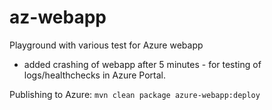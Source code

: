 # az-webapp

Playground with various test for Azure webapp

- added crashing of webapp after 5 minutes - for testing of logs/healthchecks in Azure Portal.

Publishing to Azure: `mvn clean package azure-webapp:deploy`

